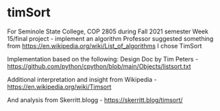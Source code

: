 # timSort

For Seminole State College, COP 2805 during Fall 2021 semester
Week 15/final project - implement an algorithm
Professor suggested something from https://en.wikipedia.org/wiki/List_of_algorithms
I chose TimSort

Implementation based on the following:
Design Doc by Tim Peters -
https://github.com/python/cpython/blob/main/Objects/listsort.txt

Additional interpretation and insight from Wikipedia -
https://en.wikipedia.org/wiki/Timsort

And analysis from Skerritt.blogg -
https://skerritt.blog/timsort/